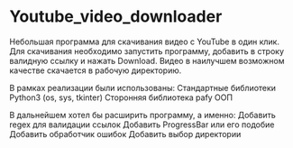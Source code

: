 # Youtube_video_downloader
Небольшая программа для скачивания видео с YouTube в один клик. Для скачивания необходимо запустить программу, добавить в строку валидную ссылку и нажать Download. Видео в наилучшем возможном качестве скачается в рабочую директорию.

В рамках реализации были использованы:
Стандартные библиотеки Python3 (os, sys, tkinter)
Сторонняя библиотека pafy
ООП

В дальнейшем хотел бы расширить программу, а именно:
Добавить regex для валидации ссылок
Добавить ProgressBar или его подобие
Добавить обработчик ошибок
Добавить выбор директории
